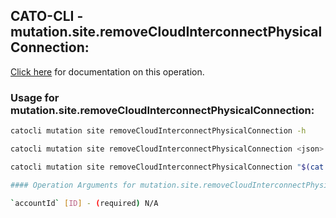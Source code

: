 
## CATO-CLI - mutation.site.removeCloudInterconnectPhysicalConnection:
[Click here](https://api.catonetworks.com/documentation/#mutation-mutation.site.removeCloudInterconnectPhysicalConnection) for documentation on this operation.

### Usage for mutation.site.removeCloudInterconnectPhysicalConnection:

```bash
catocli mutation site removeCloudInterconnectPhysicalConnection -h

catocli mutation site removeCloudInterconnectPhysicalConnection <json>

catocli mutation site removeCloudInterconnectPhysicalConnection "$(cat < mutation.site.removeCloudInterconnectPhysicalConnection.json)"

#### Operation Arguments for mutation.site.removeCloudInterconnectPhysicalConnection ####

`accountId` [ID] - (required) N/A    
